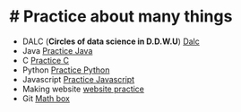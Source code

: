 # # Practice about many things
* DALC (**Circles of data science in D.D.W.U**) [Dalc](https://github.com/yoojinlee-hub/DALC_Scala)
* Java [Practice Java](https://github.com/yoojinlee-hub/Practice_JAVA)
* C [Practice C](https://github.com/yoojinlee-hub/-Practice_C)
* Python [Practice Python](https://github.com/yoojinlee-hub/Practice_python)
* Javascript [Practice Javascript ](https://github.com/yoojinlee-hub/Practice_Javascript)
* Making website [website practice](https://github.com/yoojinlee-hub/website_practice)
* Git [Math box](https://github.com/yoojinlee-hub/Math_box)

